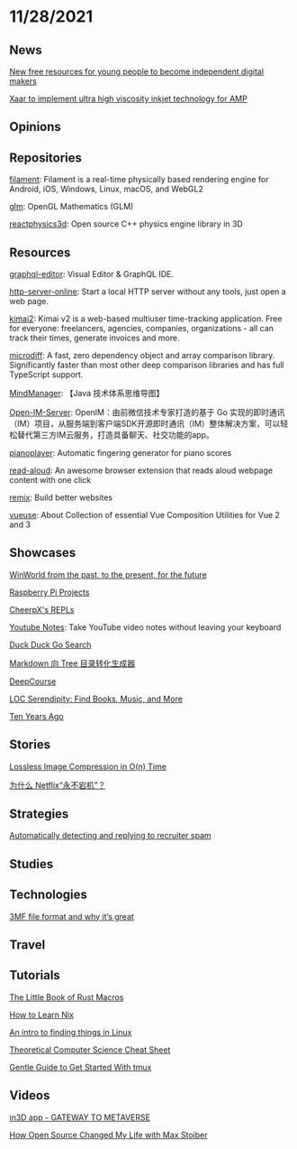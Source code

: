 # 11/28/2021

## News
[New free resources for young people to become independent digital makers](https://www.raspberrypi.org/blog/free-coding-resources-children-young-people-digital-making-independence/)

[Xaar to implement ultra high viscosity inkjet technology for AMP](https://www.3dprintingmedia.network/xaar-to-implement-ultra-high-viscosity-inkjet-technology-for-amp/)

## Opinions

## Repositories
[filament](https://github.com/google/filament): Filament is a real-time physically based rendering engine for Android, iOS, Windows, Linux, macOS, and WebGL2

[glm](https://github.com/g-truc/glm): OpenGL Mathematics (GLM)

[reactphysics3d](https://github.com/DanielChappuis/reactphysics3d): Open source C++ physics engine library in 3D

## Resources
[graphql-editor](https://github.com/graphql-editor/graphql-editor): Visual Editor & GraphQL IDE.

[http-server-online](https://github.com/EtherDream/http-server-online): Start a local HTTP server without any tools, just open a web page.

[kimai2](https://github.com/kevinpapst/kimai2): Kimai v2 is a web-based multiuser time-tracking application. Free for everyone: freelancers, agencies, companies, organizations - all can track their times, generate invoices and more.

[microdiff](https://github.com/AsyncBanana/microdiff): A fast, zero dependency object and array comparison library. Significantly faster than most other deep comparison libraries and has full TypeScript support.

[MindManager](https://github.com/xingchenpro/MindManager): 【Java 技术体系思维导图】

[Open-IM-Server](https://github.com/OpenIMSDK/Open-IM-Server): OpenIM：由前微信技术专家打造的基于 Go 实现的即时通讯（IM）项目，从服务端到客户端SDK开源即时通讯（IM）整体解决方案，可以轻松替代第三方IM云服务，打造具备聊天、社交功能的app。

[pianoplayer](https://github.com/marcomusy/pianoplayer): Automatic fingering generator for piano scores

[read-aloud](https://github.com/ken107/read-aloud): An awesome browser extension that reads aloud webpage content with one click

[remix](https://github.com/remix-run/remix): Build better websites

[vueuse](https://github.com/vueuse/vueuse): About
Collection of essential Vue Composition Utilities for Vue 2 and 3

## Showcases
[WinWorld from the past, to the present, for the future](https://winworldpc.com/home)

[Raspberry Pi Projects](https://projects.raspberrypi.org/en)

[CheerpX's REPLs](https://repl.leaningtech.com/?python3)

[Youtube Notes](https://instadeq.com/youtube-notes/): Take YouTube video notes without leaving your keyboard

[Duck Duck Go Search](https://duckduckgo.com/tty/)

[Markdown 向 Tree 目录转化生成器](https://devtool.tech/tree)

[DeepCourse](https://arthurdouillard.com/deepcourse/)

[LOC Serendipity: Find Books, Music, and More](https://www.locserendipity.com/)

[Ten Years Ago](https://neal.fun/ten-years-ago/)

## Stories
[Lossless Image Compression in O(n) Time](https://phoboslab.org/log/2021/11/qoi-fast-lossless-image-compression)

[为什么 Netflix“永不宕机”？](https://www.infoq.cn/article/12qoAI5BTTDraSwpb7L0)

## Strategies
[Automatically detecting and replying to recruiter spam](https://blog.waleedkhan.name/detect-recruiter-spam/)

## Studies

## Technologies
[3MF file format and why it’s great](https://blog.prusaprinters.org/3mf-file-format-and-why-its-great_30986/)

## Travel

## Tutorials
[The Little Book of Rust Macros](https://danielkeep.github.io/tlborm/book/README.html)

[How to Learn Nix](https://ianthehenry.com/posts/how-to-learn-nix/)

[An intro to finding things in Linux](https://www.madebygps.com/an-intro-to-finding-things-in-linux/)

[Theoretical Computer Science Cheat Sheet](https://www.tug.org/texshowcase/cheat.pdf)

[Gentle Guide to Get Started With tmux](https://pragmaticpineapple.com/gentle-guide-to-get-started-with-tmux/)

## Videos
[in3D app - GATEWAY TO METAVERSE](https://www.youtube.com/watch?v=Xl0ffFJW8cU)

[How Open Source Changed My Life with Max Stoiber](https://www.youtube.com/watch?v=ifq3xhik8tE)
